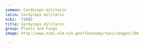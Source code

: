 ```yaml
---
common: Cordyceps militaris
latin: Cordyceps militaris
ncbi: '73501'
title: Cordyceps militaris
group: Plants and Fungi
image: http://www.ncbi.nlm.nih.gov/Taxonomy/taxi/images/196

---
```

